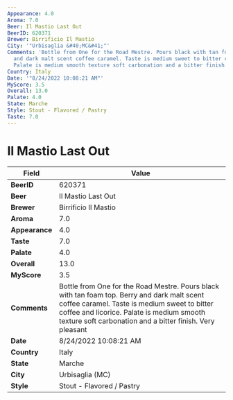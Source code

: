 ```yaml
---
Appearance: 4.0
Aroma: 7.0
Beer: Il Mastio Last Out
BeerID: 620371
Brewer: Birrificio Il Mastio
City: '"Urbisaglia &#40;MC&#41;"'
Comments: 'Bottle from One for the Road Mestre. Pours black with tan foam top. Berry
  and dark malt scent coffee caramel. Taste is medium sweet to bitter coffee and licorice.
  Palate is medium smooth texture soft carbonation and a bitter finish. Very pleasant '
Country: Italy
Date: '"8/24/2022 10:08:21 AM"'
MyScore: 3.5
Overall: 13.0
Palate: 4.0
State: Marche
Style: Stout - Flavored / Pastry
Taste: 7.0
---
```


# Il Mastio Last Out

| Field         | Value |
|---------------|-------|
| **BeerID** | 620371 |
| **Beer** | Il Mastio Last Out |
| **Brewer** | Birrificio Il Mastio |
| **Aroma** | 7.0 |
| **Appearance** | 4.0 |
| **Taste** | 7.0 |
| **Palate** | 4.0 |
| **Overall** | 13.0 |
| **MyScore** | 3.5 |
| **Comments** | Bottle from One for the Road Mestre. Pours black with tan foam top. Berry and dark malt scent coffee caramel. Taste is medium sweet to bitter coffee and licorice. Palate is medium smooth texture soft carbonation and a bitter finish. Very pleasant  |
| **Date** | 8/24/2022 10:08:21 AM |
| **Country** | Italy |
| **State** | Marche |
| **City** | Urbisaglia &#40;MC&#41; |
| **Style** | Stout - Flavored / Pastry |
